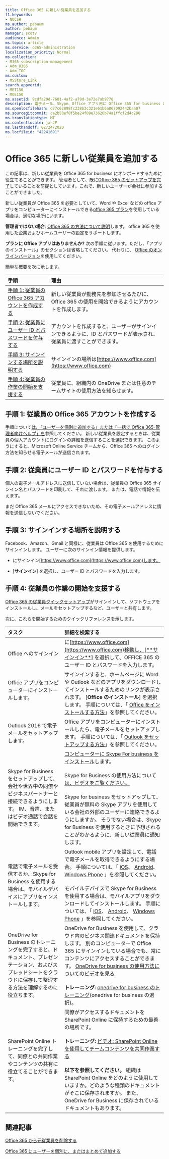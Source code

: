```yaml
---
title: Office 365 に新しい従業員を追加する
f1.keywords:
- NOCSH
ms.author: pebaum
author: pebaum
manager: scotv
audience: Admin
ms.topic: article
ms.service: o365-administration
localization_priority: Normal
ms.collection:
- M365-subscription-management
- Adm_O365
- Adm_TOC
ms.custom:
- MSStore_Link
search.appverid:
- MET150
- MOE150
ms.assetid: 9cdfa29d-7681-4af2-a79d-3e72e7ab9778
description: 電子メール、Skype、Office アプリ用に Office 365 for business に新しい従業員を追加します。
ms.openlocfilehash: d77c62898fc238b3c321e61b6a867092442baa07
ms.sourcegitcommit: ca2b58ef8f5be24f09e73620b74a1ffcf2d4c290
ms.translationtype: MT
ms.contentlocale: ja-JP
ms.lasthandoff: 02/24/2020
ms.locfileid: "42241691"
---
```

# <a name="add-a-new-employee-to-office-365"></a>Office 365 に新しい従業員を追加する

この記事は、新しい従業員を Office 365 for business にオンボードするために役立てることができます。 管理者として、既に[Office 365 のセットアップを完了](../setup/setup.md)していることを前提としています。これで、新しいユーザーが会社に参加することができました。
  
新しい従業員が Office 365 を必要としていて、Word や Excel などの office アプリをコンピューターにインストールできる[office 365 プラン](https://products.office.com/business/compare-office-365-for-business-plans)を使用している場合は、適切な場所にいます。 
  
 **管理者ではない場合**: [Office 365 の方法について説明](https://support.office.com/article/9b7306d3-8d61-4794-bb6f-6520f65956d9.aspx)します。 office 365 を使用した企業およびホームユーザーの設定をサポートします。 
  
 **プランに Office アプリはありませんか?** 次の手順に従います。ただし、「アプリのインストール」のセクションは省略してください。 代わりに、 [Office のオンラインバージョン](https://support.office.com/article/91a4ec74-67fe-4a84-a268-f6bdf3da1804.aspx)を使用してください。 
  
簡単な概要を次に示します。 
  
|**手順**|**理由**|
|:-----|:-----|
|[手順 1: 従業員の Office 365 アカウントを作成する](#step-1-create-an-office-365-account-for-the-employee) <br/> |新しい従業員が勤務先を参加させるたびに、Office 365 の使用を開始できるようにアカウントを作成します。  <br/> |
|[手順 2: 従業員にユーザー ID とパスワードを付与する](#step-2-give-the-employee-their-user-id-and-password) <br/> |アカウントを作成すると、ユーザーがサインインできるように、ID とパスワードが表示され、従業員に渡すことができます。  <br/> |
|[手順 3: サインインする場所を説明する](#step-3-explain-where-to-sign-in) <br/> |サインインの場所は[https://www.office.com](https://www.office.com) <br/> |
|[手順 4: 従業員の作業の開始を支援する](#step-4-help-your-employee-get-started) <br/> |従業員に、組織内の OneDrive または任意のチームサイトの使用方法を知らせます。  <br/> |
   
## <a name="step-1-create-an-office-365-account-for-the-employee"></a>手順 1: 従業員の Office 365 アカウントを作成する


手順について[は、「ユーザーを個別に追加する」または「一括で Office 365-管理者向けヘルプ」を](add-users.md)参照してください。 新しい従業員を設定するときは、従業員の個人アカウントにログインの詳細を送信することを選択できます。 このようにすると、Microsoft Online Service チームから、Office 365 へのログイン方法を知らせる電子メールが送信されます。
  
## <a name="step-2-give-the-employee-their-user-id-and-password"></a>手順 2: 従業員にユーザー ID とパスワードを付与する


個人の電子メールアドレスに送信していない場合は、従業員の Office 365 サインイン名とパスワードを印刷して、それに渡します。 または、電話で情報を伝えます。
  
まだ Office 365 メールにアクセスできないため、その電子メールアドレスに情報を送信しないでください。
  
## <a name="step-3-explain-where-to-sign-in"></a>手順 3: サインインする場所を説明する 


Facebook、Amazon、Gmail と同様に、従業員は Office 365 を使用するためにサインインします。 ユーザーに次のサインイン情報を提供します。
  
- にサインイン[https://www.office.com](https://www.office.com)します。
    
- [**サインイン**] を選択し、ユーザー ID とパスワードを入力します。
    
## <a name="step-4-help-your-employee-get-started"></a>手順 4: 従業員の作業の開始を支援する


[Office 365 の従業員クイックセットアップ](https://support.office.com/article/69cd80a8-56b8-436f-aa1f-2d2a3cc51060)がサインインして、ソフトウェアをインストールし、メールをセットアップするなど、ユーザーと共有します。 
  
次に、これらを開始するためのクイックリファレンスを示します。
  
|**タスク**|**詳細を検索する**|
|:-----|:-----|
|Office へのサインイン  <br/> |に[https://www.office.com](https://www.office.com)移動し、[**サインイン**] を選択して、OFFICE 365 のユーザー ID とパスワードを入力します。  <br/> |
|Office アプリをコンピューターにインストールします。  <br/><br/> |サインインすると、ホームページに Word や Outlook などのアプリをダウンロードしてインストールするためのリンクが表示されます。  [**Office のインストール**] を選択します。         手順については、「 [Office をインストールする方法](https://support.office.com/article/4414eaaf-0478-48be-9c42-23adc4716658.aspx)」を参照してください。  <br/> |
|Outlook 2016 で電子メールをセットアップします。  <br/> |Office アプリをコンピューターにインストールしたら、電子メールをセットアップします。 手順については、「 [Outlook をセットアップする方法](https://support.office.com/article/6e27792a-9267-4aa4-8bb6-c84ef146101b.aspx)」を参照してください。  <br/> |
|Skype for Business をセットアップして、会社や世界中の同僚やビジネスパートナーと接続できるようにします。 IM、音声、またはビデオ通話で会話を開始できます。  <br/> |[コンピューターに Skype For business をインストール](https://support.office.com/article/8a0d4da8-9d58-44f9-9759-5c8f340cb3fb.aspx)します。  <br/> <br/>Skype for Business の使用方法について[は、ビデオをご覧ください。](https://support.office.com/article/3a21eca4-434d-41f1-ab06-3d4a268573b7.aspx) <br/> <br/>Skype for business をセットアップして、従業員が無料の Skype アプリを使用している会社の外部のユーザーに連絡できるようにしますか。 そうでない場合は、Skype for Business を使用するときに予想されることがわかるように、新しい従業員に通知します。  <br/> |
|電話で電子メールを受信するか、Skype for Business を使用する場合は、モバイルデバイスにアプリをインストールします。  <br/> |Outlook mobile アプリを設定して、電話で電子メールを取得できるようにする場合。 手順については、「 [iOS](https://support.office.com/article/b2de2161-cc1d-49ef-9ef9-81acd1c8e234.aspx)、 [Android](https://support.office.com/article/886db551-8dfa-4fd5-b835-f8e532091872.aspx)、 [Windows Phone](https://support.office.com/article/181a112a-be92-49ca-ade5-399264b3d417.aspx) 」を参照してください。 <br/> <br/>モバイルデバイスで Skype for Business を使用する場合は、モバイルアプリをダウンロードしてインストールします。 手順については、「 [iOS](https://support.office.com/article/3239c8a3-cf55-4ff0-a967-5de51911c049.aspx)、 [Android](https://support.office.com/article/95be9226-2d72-4e94-8a17-bc3c9edf445b.aspx)、 [Windows Phone](https://support.office.com/article/52d8008e-ebf0-4b2a-afd9-f05614c8e9d7.aspx) 」を参照してください。 <br/> |
|OneDrive for Business のトレーニングを完了すると、ドキュメント、プレゼンテーション、およびスプレッドシートをクラウドに保存して整理する方法を理解するのに役立ちます。  <br/> |OneDrive for Business を使用して、クラウド内のビジネス関連ドキュメントを保持します。 別のコンピューターで Office 365 にサインインしている場合でも、常にコンテンツにアクセスすることができます。 [OneDrive for business の使用方法についてのビデオを見る](https://support.office.com/article/b30da4eb-ddd2-44b6-943b-e6fbfc6b8dde.aspx) <br/><br/> **トレーニング:** [onedrive for business のトレーニング](https://support.office.com/article/1f608184-b7e6-43ca-8753-2ff679203132.aspx)(onedrive for business の選択)。  <br/> |
|SharePoint Online トレーニングを完了して、同僚との共同作業やコンテンツの共有に役立てることができます。  <br/> |同僚がアクセスするドキュメントを SharePoint Online に保持するための最善の場所です。  <br/> <br/>**トレーニング:** [ビデオ: SharePoint Online を使用してチームコンテンツを共同作業する](https://support.office.com/article/2dd9aeff-7749-4b78-9696-eb0f6267f1f5.aspx) <br/><br/> **以下を参照してください。** 組織は SharePoint Online をどのように使用していますか。どのような種類のドキュメントがそこに保存されますか。 また、OneDrive for Business に保存されているドキュメントもあります。  <br/> |

   
## <a name="related-articles"></a>関連記事


[Office 365 から元従業員を削除する](remove-former-employee.md)
  
[Office 365 にユーザーを個別に、またはまとめて追加する](add-users.md)
  

